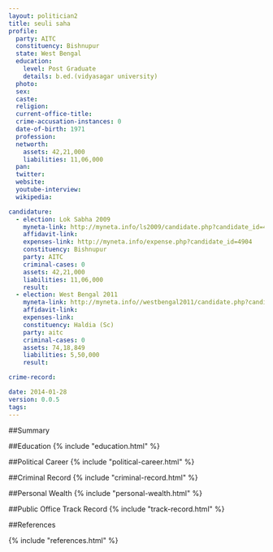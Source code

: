 ```yaml
---
layout: politician2
title: seuli saha
profile: 
  party: AITC
  constituency: Bishnupur
  state: West Bengal
  education: 
    level: Post Graduate
    details: b.ed.(vidyasagar university)
  photo: 
  sex: 
  caste: 
  religion: 
  current-office-title: 
  crime-accusation-instances: 0
  date-of-birth: 1971
  profession: 
  networth: 
    assets: 42,21,000
    liabilities: 11,06,000
  pan: 
  twitter: 
  website: 
  youtube-interview: 
  wikipedia: 

candidature: 
  - election: Lok Sabha 2009
    myneta-link: http://myneta.info/ls2009/candidate.php?candidate_id=4904
    affidavit-link: 
    expenses-link: http://myneta.info/expense.php?candidate_id=4904
    constituency: Bishnupur 
    party: AITC
    criminal-cases: 0
    assets: 42,21,000
    liabilities: 11,06,000
    result:  
  - election: West Bengal 2011
    myneta-link: http://myneta.info//westbengal2011/candidate.php?candidate_id=975
    affidavit-link: 
    expenses-link: 
    constituency: Haldia (Sc) 
    party: aitc
    criminal-cases: 0
    assets: 74,18,849
    liabilities: 5,50,000
    result:  

crime-record: 

date: 2014-01-28
version: 0.0.5
tags: 
---
```

##Summary


##Education
{% include "education.html" %}


##Political Career
{% include "political-career.html" %}


##Criminal Record
{% include "criminal-record.html" %}


##Personal Wealth
{% include "personal-wealth.html" %}


##Public Office Track Record
{% include "track-record.html" %}


##References


{% include "references.html" %}